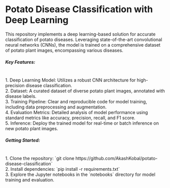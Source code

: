 # Potato Disease Classification with Deep Learning

This repository implements a deep learning-based solution for accurate classification of potato diseases. Leveraging state-of-the-art convolutional neural networks (CNNs), the model is trained on a comprehensive dataset of potato plant images, encompassing various diseases.<br>

<h5>Key Features:</h5><br>
1. Deep Learning Model: Utilizes a robust CNN architecture for high-precision disease classification.<br>
2. Dataset: A curated dataset of diverse potato plant images, annotated with disease labels.<br>
3. Training Pipeline: Clear and reproducible code for model training, including data preprocessing and augmentation.<br>
4. Evaluation Metrics: Detailed analysis of model performance using standard metrics like accuracy, precision, recall, and F1 score.<br>
5. Inference: Deploy the trained model for real-time or batch inference on new potato plant images.<br>

<h5>Getting Started:</h5><br>
1. Clone the repository: `git clone https://github.com/AkashKobal/potato-disease-classification`<br>
2. Install dependencies: `pip install -r requirements.txt`<br>
3. Explore the Jupyter notebooks in the `notebooks` directory for model training and evaluation.<br>

